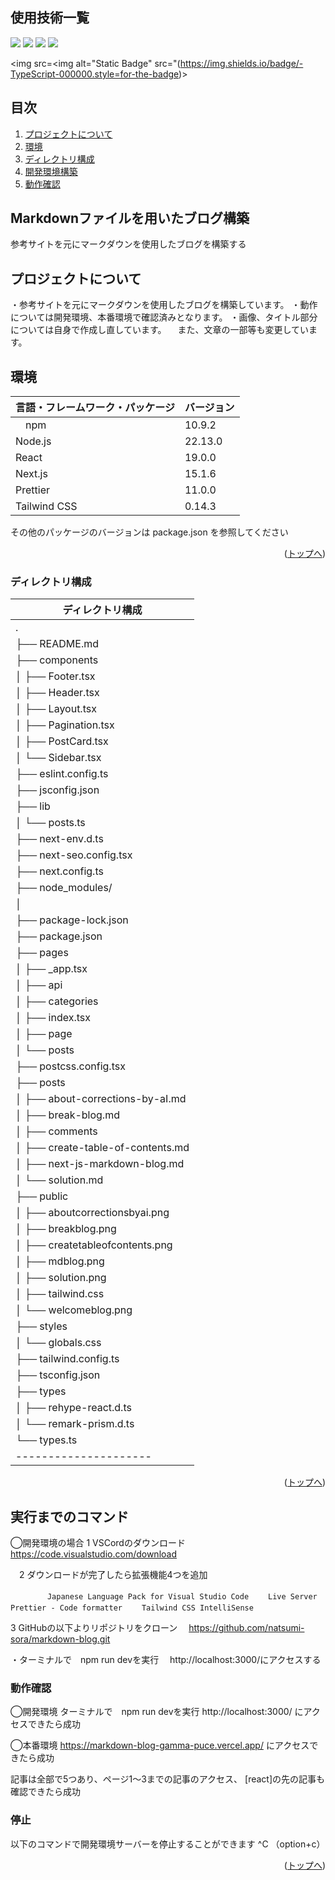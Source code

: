 <div id="top"></div>

## 使用技術一覧

<!-- シールド一覧 -->
<p style="display: inline">
  <!-- フロントエンドのフレームワーク一覧 -->
  <img src="https://img.shields.io/badge/-Node.js-000000.svg?logo=node.js&style=for-the-badge">
  <img src="https://img.shields.io/badge/-Next.js-000000.svg?logo=next.js&style=for-the-badge">
  <img src="https://img.shields.io/badge/-TailwindCSS-000000.svg?logo=tailwindcss&style=for-the-badge">
  <img src="https://img.shields.io/badge/-React-20232A?style=for-the-badge&logo=react&logoColor=61DAFB">
  
 <!-- フロントエンド言語-->
  <img src=<img alt="Static Badge" src="(https://img.shields.io/badge/-TypeScript-000000.style=for-the-badge)>

</p>

## 目次

1. [プロジェクトについて](#プロジェクトについて)
2. [環境](#環境)
3. [ディレクトリ構成](#ディレクトリ構成)
4. [開発環境構築](#開発環境構築)
5. [動作確認](#動作確認)


## Markdownファイルを用いたブログ構築

参考サイトを元にマークダウンを使用したブログを構築する


## プロジェクトについて

・参考サイトを元にマークダウンを使用したブログを構築しています。
・動作については開発環境、本番環境で確認済みとなります。
・画像、タイトル部分については自身で作成し直しています。
　また、文章の一部等も変更しています。


## 環境

<!-- 言語、フレームワーク、ミドルウェア、インフラの一覧とバージョンを記載 -->

| 言語・フレームワーク・パッケージ | バージョン |
| --------------------- | ---------- |
|　npm                  | 10.9.2     |
| Node.js               | 22.13.0   |
| React                 | 19.0.0    |
| Next.js               | 15.1.6    |
| Prettier              | 11.0.0    |
| Tailwind CSS          | 0.14.3    |

その他のパッケージのバージョンは package.json を参照してください

<p align="right">(<a href="#top">トップへ</a>)</p>

### ディレクトリ構成
|ディレクトリ構成　　　　　　|
| --------------------- |
|   .
|   ├── README.md
|   ├── components
|   │   ├── Footer.tsx
|   │   ├── Header.tsx
|   │   ├── Layout.tsx
|   │   ├── Pagination.tsx
|   │   ├── PostCard.tsx
|   │   └── Sidebar.tsx
|   ├── eslint.config.ts
|   ├── jsconfig.json
|   ├── lib
|   │   └── posts.ts
|   ├── next-env.d.ts
|   ├── next-seo.config.tsx
|   ├── next.config.ts
|   ├── node_modules/
|   │ 
|   ├── package-lock.json
|   ├── package.json
|   ├── pages
|   │   ├── _app.tsx
|   │   ├── api
|   │   ├── categories
|   │   ├── index.tsx
|   │   ├── page
|   │   └── posts
|   ├── postcss.config.tsx
|   ├── posts
|   │   ├── about-corrections-by-aI.md
|   │   ├── break-blog.md
|   │   ├── comments
|   │   ├── create-table-of-contents.md
|   │   ├── next-js-markdown-blog.md
|   │   └── solution.md
|   ├── public
|   │   ├── aboutcorrectionsbyai.png
|   │   ├── breakblog.png
|   │   ├── createtableofcontents.png
|   │   ├── mdblog.png
|   │   ├── solution.png
|   │   ├── tailwind.css
|   │   └── welcomeblog.png
|   ├── styles
|   │   └── globals.css
|   ├── tailwind.config.ts
|   ├── tsconfig.json
|   ├── types
|   │   ├── rehype-react.d.ts
|   │   └── remark-prism.d.ts
|   └── types.ts
| --------------------- |

<p align="right">(<a href="#top">トップへ</a>)</p>


## 実行までのコマンド

◯開発環境の場合
 1 VSCordのダウンロード
　　https://code.visualstudio.com/download

　2 ダウンロードが完了したら拡張機能4つを追加

　　```
　　Japanese Language Pack for Visual Studio Code
　　Live Server
　　Prettier - Code formatter
　　Tailwind CSS IntelliSense
　　```

3 GitHubの以下よりリポジトリをクローン
　https://github.com/natsumi-sora/markdown-blog.git

・ターミナルで　npm run devを実行
　http://localhost:3000/にアクセスする

### 動作確認

◯開発環境
ターミナルで　npm run devを実行
http://localhost:3000/
にアクセスできたら成功

◯本番環境
https://markdown-blog-gamma-puce.vercel.app/
にアクセスできたら成功

記事は全部で5つあり、ページ1〜3までの記事のアクセス、
[react]の先の記事も確認できたら成功

### 停止

以下のコマンドで開発環境サーバーを停止することができます
^C （option+c）

<p align="right">(<a href="#top">トップへ</a>)</p>
